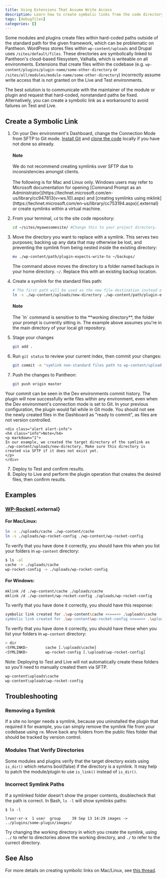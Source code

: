 ```yaml
---
title: Using Extensions That Assume Write Access
description: Learn how to create symbolic links from the code directory to a file.
tags: [debugfiles]
categories: []
---
```

Some modules and plugins create files within hard-coded paths outside of the standard path for the given framework, which can be problematic on Pantheon. WordPress stores files within `wp-content/uploads` and Drupal uses `/sites/default/files`. These directories are symbolically linked to Pantheon's cloud-based filesystem, Valhalla, which is writeable on all environments. Extensions that create files within the codebase (e.g. `wp-content/plugins/plugin-name/some-other-directory` or `/sites/all/modules/module-name/some-other-directory`) incorrectly assume write access that is not granted on the Live and Test environments.

The best solution is to communicate with the maintainer of the module or plugin and request that hard-coded, nonstandard paths be fixed. Alternatively, you can create a symbolic link as a workaround to avoid failures on Test and Live.

## Create a Symbolic Link

1. On your Dev environment's Dashboard, change the Connection Mode from SFTP to Git mode. [Install Git](/docs/git/#install-git) and [clone the code](/docs/git/#clone-your-site-codebase) locally if you have not done so already.

    <div class="alert alert-info">
    <h4 class="info">Note</h4><p markdown="1">We do not recommend creating symlinks over SFTP due to inconsistencies amongst clients. <br><br>The following is for Mac and Linux only. Windows users may refer to Microsoft documentation for opening [Command Prompt as an Administrator](https://technet.microsoft.com/en-us/library/cc947813(v=ws.10).aspx) and [creating symlinks using mklink](https://technet.microsoft.com/en-us/library/cc753194.aspx){.external} or create symlinks within a virtual machine.</p></div>

2. From your terminal, `cd` to the site code repository:

    ```bash
    cd ~/sites/myawesomesite/ #Change this to your project directory.
    ```

3. Move the directory you want to replace with a symlink. This serves two purposes; backing up any data that may otherwise be lost, and preventing the symlink from being nested inside the existing directory:

    ```bash
    mv ./wp-content/path/plugin-expects-write-to ~/backups/
    ```

    The command above moves the directory to a folder named backups in your home directory. `~/`. Replace this with an existing backup location.

4. Create a symlink for the standard files path:

    ```bash
    # The first path will be used as the new file destination instead of whatever path the plugin assumed write access to
    ln -s ./wp-content/uploads/new-directory ./wp-content/path/plugin-expects-to-write-to
    ```

    <div class="alert alert-info">
    <h4 class="info">Note</h4>
    <p markdown="1">
    The `ln` command is sensitive to the **working directory**, the folder your prompt is currently sitting in. The example above assumes you're in the main directory of your local git repository.
    </p>
    </div>

5. Stage your changes

    ```bash
    git add .
    ```

6. Run `git status` to review your current index, then commit your changes:

    ```bash
    git commit -m "symlink non-standard files path to wp-content/uploads"
    ```

7. Push the changes to Pantheon:

    ```bash
    git push origin master
    ```

 Your commit can be seen in the Dev environments commit history. The plugin will now successfully write files within any environment, even when the Dev environment's connection mode is set to Git. In your previous configuration, the plugin would fail while in Git mode. You should not see the newly created files in the Dashboard as "ready to commit", as files are not version controlled.

    <div class="alert alert-info">
    <h4 class="info">Note</h4>
    <p markdown="1">
    In our example, we created the target directory of the symlink as ./wp-content/uploads/new-directory. Make sure this directory is created via SFTP if it does not exist yet.
    </p>
    </div>

7. Deploy to Test and confirm results.
8. Deploy to Live and perform the plugin operation that creates the desired files, then confirm results.

## Examples

### [WP-Rocket](https://wp-rocket.me/){.external}

#### For Mac/Linux:
```bash
ln -s ./uploads/cache ./wp-content/cache
ln -s ./uploads/wp-rocket-config ./wp-content/wp-rocket-config
```

To verify that you have done it correctly, you should have this when you list your folders in `wp-content` directory:
```bash
$ ls -al
cache -> ./uploads/cache
wp-rocket-config -> ./uploads/wp-rocket-config
```

#### For Windows:
```bash
mklink /d ./wp-content/cache ./uploads/cache
mklink /d ./wp-content/wp-rocket-config ./uploads/wp-rocket-config
```

To verify that you have done it correctly, you should have this response:
```bash
symbolic link created for .\wp-content\cache <<===>> .\uploads\cache
symbolic link created for .\wp-content\wp-rocket-config <<===>> .\uploads\wp-rocket-config
```

To verify that you have done it correctly, you should have these when you list your folders in `wp-content` directory:
```bash
> dir
<SYMLINKD>        cache [.\uploads\cache]
<SYMLINKD>        wp-rocket-config [.\uploads\wp-rocket-config]
```

Note: Deploying to Test and Live will not automatically create these folders so you'll need to manually created them via SFTP. 
```bash
wp-content\uploads\cache
wp-content\uploads\wp-rocket-config
```

## Troubleshooting

### Removing a Symlink

If a site no longer needs a symlink, because you uninstalled the plugin that required it for example, you can simply remove the symlink file from your codebase using `rm`. Move back any folders from the public files folder that should be tracked by version control.

### Modules That Verify Directories

Some modules and plugins verify that the target directory exists using `is_dir()` which returns bool(false) if the directory is a symlink. It may help to patch the module/plugin to use `is_link()` instead of `is_dir()`.

### Incorrect Symlink Paths

If a symlinked folder doesn't show the proper contents, doublecheck that the path is correct. In Bash, `ls -l` will show symlinks paths:

```shell
$ ls -l

lrwxr-xr-x  1 user  group     39 Sep 13 14:29 images -> ../plugins/some-plugin/images/
```

Try changing the working directory in which you create the symlink, using `../` to refer to directories above the working directory, and `./` to refer to the currect directory.

## See Also
For more details on creating symbolic links on Mac/Linux, see [this thread](https://apple.stackexchange.com/questions/115646/how-can-i-create-a-symbolic-link-in-terminal).
